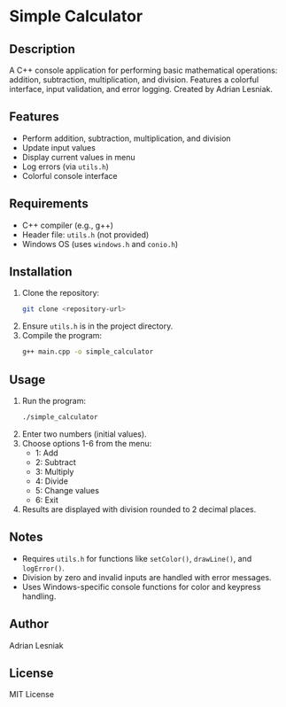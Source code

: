 # Simple Calculator

## Description
A C++ console application for performing basic mathematical operations: addition, subtraction, multiplication, and division. Features a colorful interface, input validation, and error logging. Created by Adrian Lesniak.

## Features
- Perform addition, subtraction, multiplication, and division
- Update input values
- Display current values in menu
- Log errors (via `utils.h`)
- Colorful console interface

## Requirements
- C++ compiler (e.g., g++)
- Header file: `utils.h` (not provided)
- Windows OS (uses `windows.h` and `conio.h`)

## Installation
1. Clone the repository:
   ```bash
   git clone <repository-url>
   ```
2. Ensure `utils.h` is in the project directory.
3. Compile the program:
   ```bash
   g++ main.cpp -o simple_calculator
   ```

## Usage
1. Run the program:
   ```bash
   ./simple_calculator
   ```
2. Enter two numbers (initial values).
3. Choose options 1-6 from the menu:
   - 1: Add
   - 2: Subtract
   - 3: Multiply
   - 4: Divide
   - 5: Change values
   - 6: Exit
4. Results are displayed with division rounded to 2 decimal places.

## Notes
- Requires `utils.h` for functions like `setColor()`, `drawLine()`, and `logError()`.
- Division by zero and invalid inputs are handled with error messages.
- Uses Windows-specific console functions for color and keypress handling.

## Author
Adrian Lesniak

## License
MIT License
